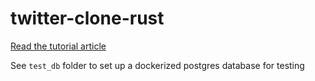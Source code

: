 # twitter-clone-rust

[Read the tutorial article](https://docs.qovery.com/guides/tutorial/create-a-blazingly-fast-api-in-rust/)

See `test_db` folder to set up a dockerized postgres database for testing

